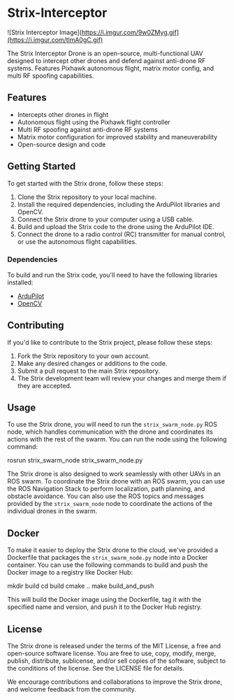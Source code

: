 # Strix-Interceptor

![Strix Interceptor Image](https://i.imgur.com/9w0ZMyg.gif](https://i.imgur.com/tlmA0gC.gif)

The Strix Interceptor Drone is an open-source, multi-functional UAV designed to intercept other drones and defend against anti-drone RF systems. Features Pixhawk autonomous flight, matrix motor config, and multi RF spoofing capabilities.

## Features

- Intercepts other drones in flight
- Autonomous flight using the Pixhawk flight controller
- Multi RF spoofing against anti-drone RF systems
- Matrix motor configuration for improved stability and maneuverability
- Open-source design and code

## Getting Started

To get started with the Strix drone, follow these steps:

1. Clone the Strix repository to your local machine.
2. Install the required dependencies, including the ArduPilot libraries and OpenCV.
3. Connect the Strix drone to your computer using a USB cable.
4. Build and upload the Strix code to the drone using the ArduPilot IDE.
5. Connect the drone to a radio control (RC) transmitter for manual control, or use the autonomous flight capabilities.

### Dependencies

To build and run the Strix code, you'll need to have the following libraries installed:

- [ArduPilot](https://github.com/ArduPilot/ardupilot)
- [OpenCV](https://opencv.org/releases/)

## Contributing

If you'd like to contribute to the Strix project, please follow these steps:

1. Fork the Strix repository to your own account.
2. Make any desired changes or additions to the code.
3. Submit a pull request to the main Strix repository.
4. The Strix development team will review your changes and merge them if they are accepted.

## Usage

To use the Strix drone, you will need to run the `strix_swarm_node.py` ROS node, which handles communication with the drone and coordinates its actions with the rest of the swarm. You can run the node using the following command:

rosrun strix_swarm_node strix_swarm_node.py


The Strix drone is also designed to work seamlessly with other UAVs in an ROS swarm. To coordinate the Strix drone with an ROS swarm, you can use the ROS Navigation Stack to perform localization, path planning, and obstacle avoidance. You can also use the ROS topics and messages provided by the `strix_swarm_node` node to coordinate the actions of the individual drones in the swarm.

## Docker

To make it easier to deploy the Strix drone to the cloud, we've provided a Dockerfile that packages the `strix_swarm_node.py` node into a Docker container. You can use the following commands to build and push the Docker image to a registry like Docker Hub:

mkdir build
cd build
cmake ..
make build_and_push

This will build the Docker image using the Dockerfile, tag it with the specified name and version, and push it to the Docker Hub registry.

## License

The Strix drone is released under the terms of the MIT License, a free and open-source software license. You are free to use, copy, modify, merge, publish, distribute, sublicense, and/or sell copies of the software, subject to the conditions of the license. See the LICENSE file for details.

We encourage contributions and collaborations to improve the Strix drone, and welcome feedback from the community.
